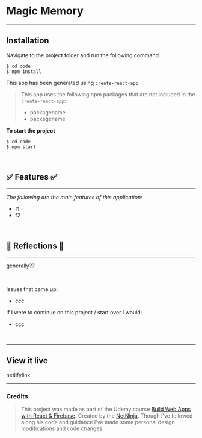# Magic Memory

***

## Installation

Navigate to the project folder and run the following command

```
$ cd code 
$ npm install
```


This app has been generated using `create-react-app`.
> This app uses the following npm packages that are not included in the `create-react-app`:
> * packagename
> * packagename

**To start the project**

```
$ cd code 
$ npm start
```
<br>

## ✅ Features ✅
***
*The following are the main features of this application:*
  
  * f1
  * f2


<br>

## 💭 Reflections 💭
***
generally??

<br>

Issues that came up:
- ccc 


If I were to continue on this project / start over I would:
- ccc

<br>

***

## View it live

netlifylink

***

### Credits
> This project was made as part of the Udemy course [Build Web Apps with React & Firebase](https://www.udemy.com/share/105lrq3@Co-Gs8KKAFM05z22MZd69L9PlJCHVvcD6Qn8O1ext8atWVoYjNXOsLY7tbEVSnoq/). Created by the [NetNinja](https://github.com/iamshaunjp). Though I've followed along his code and guidance I've made some personal design modifications and code changes. 